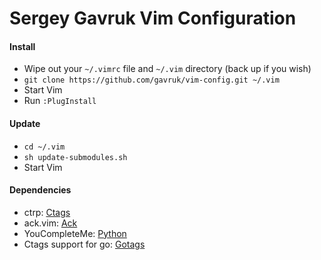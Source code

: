 # Sergey Gavruk Vim Configuration

#### Install
* Wipe out your `~/.vimrc` file and `~/.vim` directory (back up if you wish)
* `git clone https://github.com/gavruk/vim-config.git ~/.vim`
* Start Vim
* Run `:PlugInstall`

#### Update
* `cd ~/.vim`
* `sh update-submodules.sh`
* Start Vim

#### Dependencies

* ctrp: [Ctags](http://ctags.sourceforge.net/)
* ack.vim: [Ack](http://beyondgrep.com/)
* YouCompleteMe: [Python](https://www.python.org/)
* Ctags support for go: [Gotags](https://github.com/jstemmer/gotags)
